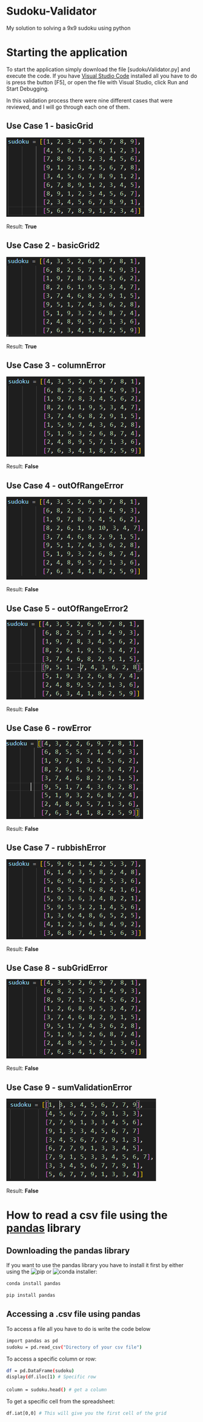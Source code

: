 # Sudoku-Validator
My solution to solving a 9x9 sudoku using python

# Starting the application

To start the application simply download the file [sudokuValidator.py] and execute the code. If you have [Visual Studio Code]( https://code.visualstudio.com/) installed all you have to do is press the button [F5], or open the file with Visual Studio, click Run and Start Debugging.

In this validation process there were nine different cases that were reviewed, and I will go through each one of them.

## Use Case 1 - basicGrid

![](UseCases/UseCase1.PNG)

Result: **True**

## Use Case 2 - basicGrid2

![](UseCases/UseCase2.PNG)

Result: **True**

## Use Case 3 - columnError

![](UseCases/UseCase3.PNG)

Result: **False**

## Use Case 4 - outOfRangeError

![](UseCases/UseCase4.PNG)

Result: **False**

## Use Case 5 - outOfRangeError2

![](UseCases/UseCase5.PNG)

Result: **False**

## Use Case 6 - rowError

![](UseCases/UseCase6.PNG)

Result: **False**

## Use Case 7 - rubbishError

![](UseCases/UseCase7.PNG)

Result: **False**

## Use Case 8 - subGridError

![](UseCases/UseCase8.PNG)

Result: **False**

## Use Case 9 - sumValidationError

![](UseCases/UseCase9.PNG)

Result: **False**


# How to read a csv file using the [pandas](https://pandas.pydata.org) library

## Downloading the pandas library
If you want to use the pandas library you have to install it first by either using the ![pip](https://pypi.org/project/pip/) or ![conda](https://docs.conda.io/en/latest/) installer:

```bash
conda install pandas
```

```bash
pip install pandas
```

## Accessing a .csv file using pandas

To access a file all you have to do is write the code below
```bash
import pandas as pd
sudoku = pd.read_csv("Directory of your csv file")
```
To access a specific column or row:
```bash
df = pd.DataFrame(sudoku)
display(df.iloc[1) # Specific row

column = sudoku.head() # get a column
```
To get a specific cell from the spreadsheet:
```bash
df.iat[0,0] # This will give you the first cell of the grid
```
